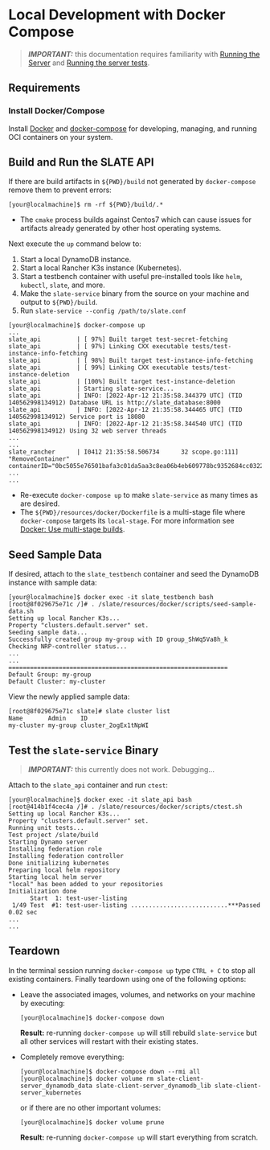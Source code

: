 
# Local Development with Docker Compose

> **_IMPORTANT:_** this documentation requires familiarity with [Running the Server](https://github.com/slateci/slate-client-server/blob/master/resources/docs/server_running.md) and [Running the server tests](https://github.com/slateci/slate-client-server/blob/master/resources/docs/server_testing.md).

## Requirements

### Install Docker/Compose

Install [Docker](https://docs.docker.com/get-docker/) and [docker-compose](https://docs.docker.com/compose/install/) for developing, managing, and running OCI containers on your system.

## Build and Run the SLATE API

If there are build artifacts in `${PWD}/build` not generated by `docker-compose` remove them to prevent errors:

```shell
[your@localmachine]$ rm -rf ${PWD}/build/.*
```

* The `cmake` process builds against Centos7 which can cause issues for artifacts already generated by other host operating systems.

Next execute the `up` command below to:

1. Start a local DynamoDB instance.
1. Start a local Rancher K3s instance (Kubernetes).
1. Start a testbench container with useful pre-installed tools like `helm`, `kubectl`, `slate`, and more.
1. Make the `slate-service` binary from the source on your machine and output to `${PWD}/build`.
1. Run `slate-service --config /path/to/slate.conf`

```shell
[your@localmachine]$ docker-compose up
...
slate_api          | [ 97%] Built target test-secret-fetching
slate_api          | [ 97%] Linking CXX executable tests/test-instance-info-fetching
slate_api          | [ 98%] Built target test-instance-info-fetching
slate_api          | [ 99%] Linking CXX executable tests/test-instance-deletion
slate_api          | [100%] Built target test-instance-deletion
slate_api          | Starting slate-service...
slate_api          | INFO: [2022-Apr-12 21:35:58.344379 UTC] (TID 140562998134912) Database URL is http://slate_database:8000
slate_api          | INFO: [2022-Apr-12 21:35:58.344465 UTC] (TID 140562998134912) Service port is 18080
slate_api          | INFO: [2022-Apr-12 21:35:58.344540 UTC] (TID 140562998134912) Using 32 web server threads
...
...
slate_rancher      | I0412 21:35:58.506734      32 scope.go:111] "RemoveContainer" containerID="0bc5055e76501bafa3c01da5aa3c8ea06b4eb609778bc9352684cc03225d308b"
...
...
```

* Re-execute `docker-compose up` to make `slate-service` as many times as are desired.
* The `${PWD}/resources/docker/Dockerfile` is a multi-stage file where `docker-compose` targets its `local-stage`. For more information see [Docker: Use multi-stage builds](https://docs.docker.com/develop/develop-images/multistage-build/).

## Seed Sample Data

If desired, attach to the `slate_testbench` container and seed the DynamoDB instance with sample data:

```shell
[your@localmachine]$ docker exec -it slate_testbench bash
[root@8f029675e71c /]# . /slate/resources/docker/scripts/seed-sample-data.sh
Setting up local Rancher K3s...
Property "clusters.default.server" set.
Seeding sample data...
Successfully created group my-group with ID group_ShWq5Va8h_k
Checking NRP-controller status...
...
...
=============================================================
Default Group: my-group
Default Cluster: my-cluster
```

View the newly applied sample data:

```shell
[root@8f029675e71c slate]# slate cluster list
Name       Admin    ID                 
my-cluster my-group cluster_2ogEx1tNpWI
```

## Test the `slate-service` Binary

> **_IMPORTANT:_** this currently does not work. Debugging...

Attach to the `slate_api` container and run `ctest`:

```shell
[your@localmachine]$ docker exec -it slate_api bash
[root@414b1f4cec4a /]# . /slate/resources/docker/scripts/ctest.sh
Setting up local Rancher K3s...
Property "clusters.default.server" set.
Running unit tests...
Test project /slate/build
Starting Dynamo server
Installing federation role
Installing federation controller
Done initializing kubernetes
Preparing local helm repository
Starting local helm server
"local" has been added to your repositories
Initialization done
      Start  1: test-user-listing
 1/49 Test  #1: test-user-listing ...........................***Passed    0.02 sec
...
...
```

## Teardown

In the terminal session running `docker-compose up` type `CTRL + C` to stop all existing containers. Finally teardown using one of the following options:

* Leave the associated images, volumes, and networks on your machine by executing:

  ```shell
  [your@localmachine]$ docker-compose down
  ```

  **Result:** re-running `docker-compose up` will still rebuild `slate-service` but all other services will restart with their existing states.

* Completely remove everything:

  ```shell
  [your@localmachine]$ docker-compose down --rmi all
  [your@localmachine]$ docker volume rm slate-client-server_dynamodb_data slate-client-server_dynamodb_lib slate-client-server_kubernetes
  ```
  
  or if there are no other important volumes:

  ```shell
  [your@localmachine]$ docker volume prune
  ```
  
  **Result:** re-running `docker-compose up` will start everything from scratch.
